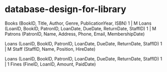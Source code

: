 # database-design-for-library
Books (BookID, Title, Author, Genre, PublicationYear, ISBN)
    1
    |
    M
Loans (LoanID, BookID, PatronID, LoanDate, DueDate, ReturnDate, StaffID)
    1
    |
    M
Patrons (PatronID, Name, Address, Phone, Email, MembershipDate)

Loans (LoanID, BookID, PatronID, LoanDate, DueDate, ReturnDate, StaffID)
    1
    |
    M
Staff (StaffID, Name, Position, HireDate)

Loans (LoanID, BookID, PatronID, LoanDate, DueDate, ReturnDate, StaffID)
    1
    |
    1
Fines (FineID, LoanID, Amount, PaidDate)
